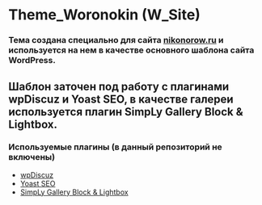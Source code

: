 # Theme_Woronokin (W_Site)
### Тема создана специально для сайта [nikonorow.ru](https://nikonorow.ru) и используется на нем в качестве основного шаблона сайта WordPress.
Шаблон заточен под работу с плагинами wpDiscuz и Yoast SEO, в качестве  галереи используется плагин SimpLy Gallery Block & Lightbox.
--- 
### Используемые плагины (в данный репозиторий не включены)
+ [wpDiscuz](https://wpdiscuz.com)
+ [Yoast SEO](https://yoast.com/wordpress/plugins/seo/)
+ [SimpLy Gallery Block & Lightbox](https://simplygallery.co/)
